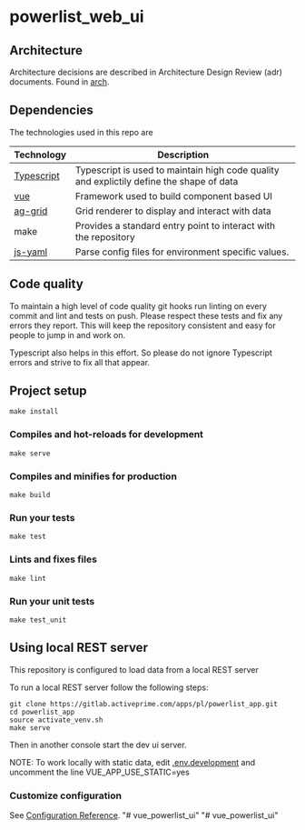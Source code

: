 # powerlist_web_ui

## Architecture

Architecture decisions are described in Architecture Design Review (adr) documents.
Found in [arch](arch).


## Dependencies

The technologies used in this repo are

Technology | Description
-----------|------------
[Typescript](https://www.typescriptlang.org/) | Typescript is used to maintain high code quality and explictily define the shape of data
[vue](https://vuejs.org/) | Framework used to build component based UI
[ag-grid](https://www.ag-grid.com/) | Grid renderer to display and interact with data
make | Provides a standard entry point to interact with the repository
[js-yaml](https://www.npmjs.com/package/js-yaml) | Parse config files for environment specific values.


## Code quality

To maintain a high level of code quality git hooks run linting on every commit
and lint and tests on push. Please respect these tests and fix any errors they report. This will keep the repository consistent and easy for people to jump
in and work on.

Typescript also helps in this effort. So please do not ignore Typescript errors
and strive to fix all that appear.


## Project setup
```
make install
```

### Compiles and hot-reloads for development
```
make serve
```

### Compiles and minifies for production
```
make build
```

### Run your tests
```
make test
```

### Lints and fixes files
```
make lint
```

### Run your unit tests
```
make test_unit
```

## Using local REST server

This repository is configured to load data from a local REST server

To run a local REST server follow the following steps:

```
git clone https://gitlab.activeprime.com/apps/pl/powerlist_app.git
cd powerlist_app
source activate_venv.sh
make serve
```

Then in another console start the dev ui server.

NOTE:
To work locally with static data, edit [.env.development](.env.development)
and uncomment the line VUE_APP_USE_STATIC=yes

### Customize configuration
See [Configuration Reference](https://cli.vuejs.org/config/).
"# vue_powerlist_ui" 
"# vue_powerlist_ui" 
